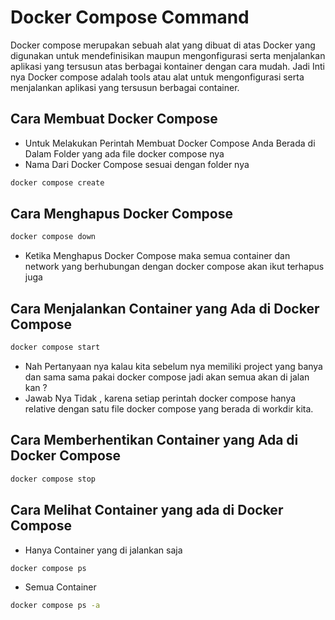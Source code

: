 # Docker Compose Command

Docker compose merupakan sebuah alat yang dibuat di atas Docker yang digunakan untuk mendefinisikan maupun mengonfigurasi serta menjalankan aplikasi yang tersusun atas berbagai kontainer dengan cara mudah.
Jadi Inti nya Docker compose adalah tools atau alat untuk mengonfigurasi serta menjalankan aplikasi yang tersusun berbagai container.

## Cara Membuat Docker Compose

- Untuk Melakukan Perintah Membuat Docker Compose Anda Berada di Dalam Folder yang ada file docker compose nya
- Nama Dari Docker Compose sesuai dengan folder nya

```bash
docker compose create
```

## Cara Menghapus Docker Compose

```bash
docker compose down
```

- Ketika Menghapus Docker Compose maka semua container dan network yang berhubungan dengan docker compose akan ikut terhapus juga

## Cara Menjalankan Container yang Ada di Docker Compose

```bash
docker compose start
```

- Nah Pertanyaan nya kalau kita sebelum nya memiliki project yang banya dan sama sama pakai docker compose jadi akan semua akan di jalan kan ?
- Jawab Nya Tidak , karena setiap perintah docker compose hanya relative dengan satu file docker compose yang berada di workdir kita.

## Cara Memberhentikan Container yang Ada di Docker Compose

```bash
docker compose stop
```

## Cara Melihat Container yang ada di Docker Compose

- Hanya Container yang di jalankan saja

```bash
docker compose ps 
```

- Semua Container

```bash
docker compose ps -a
```
